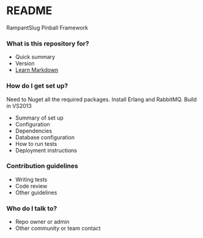 # README #

RampantSlug Pinball Framework

### What is this repository for? ###

* Quick summary
* Version
* [Learn Markdown](https://bitbucket.org/tutorials/markdowndemo)

### How do I get set up? ###

Need to Nuget all the required packages. 
Install Erlang and RabbitMQ.
Build in VS2013

* Summary of set up
* Configuration
* Dependencies
* Database configuration
* How to run tests
* Deployment instructions

### Contribution guidelines ###

* Writing tests
* Code review
* Other guidelines

### Who do I talk to? ###

* Repo owner or admin
* Other community or team contact